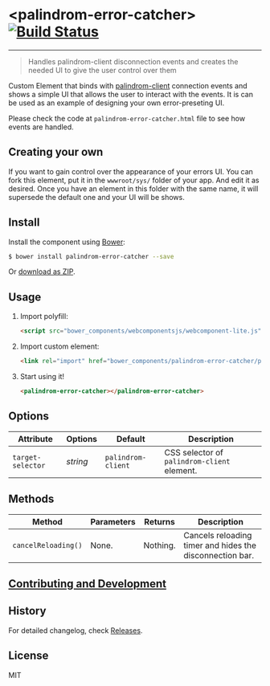 # &lt;palindrom-error-catcher&gt; [![Build Status](https://travis-ci.org/Palindrom/palindrom-error-catcher.svg?branch=gh-pages)](https://travis-ci.org/Palindrom/palindrom-error-catcher)

---

> Handles palindrom-client disconnection events and creates the needed UI to give the user control over them

Custom Element that binds with [palindrom-client](https://github.com/Palindrom/palindrom-client) connection events and shows a simple UI that allows the user to interact with the events. It is can be used as an example of designing your own error-preseting UI.

Please check the code at `palindrom-error-catcher.html` file to see how events are handled. 

## Creating your own

If you want to gain control over the appearance of your errors UI. You can fork this element, put it in the `wwwroot/sys/` folder of your app. And edit it as desired. Once you have an element in this folder with the same name, it will supersede the default one and your UI will be shows. 

## Install

Install the component using [Bower](http://bower.io/):

```sh
$ bower install palindrom-error-catcher --save
```

Or [download as ZIP](https://github.com/Palindrom/palindrom-error-catcher/archive/master.zip).

## Usage

1. Import polyfill:

    ```html
    <script src="bower_components/webcomponentsjs/webcomponent-lite.js"></script>
    ```

2. Import custom element:

    ```html
    <link rel="import" href="bower_components/palindrom-error-catcher/palindrom-error-catcher.html">
    ```

3. Start using it!

    ```html
    <palindrom-error-catcher></palindrom-error-catcher>
    ```

## Options

Attribute     | Options     | Default      | Description
---           | ---         | ---          | ---
`target-selector`         | *string*    | `palindrom-client`        | CSS selector of `palindrom-client` element.

## Methods

Method        | Parameters   | Returns     | Description
---           | ---          | ---         | ---
`cancelReloading()`   | None.        | Nothing.    | Cancels reloading timer and hides the disconnection bar.

## [Contributing and Development](CONTRIBUTING.md)

## History

For detailed changelog, check [Releases](https://github.com/Palindrom/palindrom-error-catcher/releases).

## License

MIT
